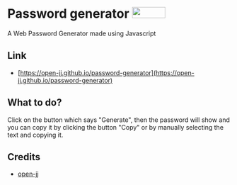 # Password generator <img src="https://raw.githubusercontent.com/open-jj/password-generator/main/mini-logo.ico" alt="" width="75" height="25"/>
A Web Password Generator made using Javascript
## Link
- [https://open-jj.github.io/password-generator](https://open-jj.github.io/password-generator)
## What to do?
Click on the button which says "Generate", then the password will show and you can copy it by clicking the button "Copy" or by manually selecting the text and copying it.
## Credits
- [open-jj](https://github.com/open-jj)
